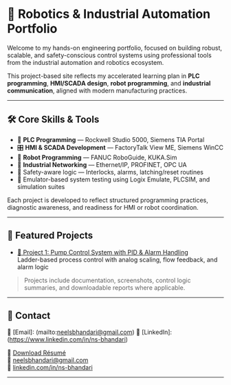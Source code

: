 # 🤖 Robotics & Industrial Automation Portfolio

Welcome to my hands-on engineering portfolio, focused on building robust, scalable, and safety-conscious control systems using professional tools from the industrial automation and robotics ecosystem.

This project-based site reflects my accelerated learning plan in **PLC programming**, **HMI/SCADA design**, **robot programming**, and **industrial communication**, aligned with modern manufacturing practices.

---

## 🛠️ Core Skills & Tools

- 🧠 **PLC Programming** — Rockwell Studio 5000, Siemens TIA Portal  
- 🎛️ **HMI & SCADA Development** — FactoryTalk View ME, Siemens WinCC  
- 🤖 **Robot Programming** — FANUC RoboGuide, KUKA.Sim  
- 📶 **Industrial Networking** — Ethernet/IP, PROFINET, OPC UA  
- 🔐 Safety-aware logic — Interlocks, alarms, latching/reset routines  
- 🧪 Emulator-based system testing using Logix Emulate, PLCSIM, and simulation suites

Each project is developed to reflect structured programming practices, diagnostic awareness, and readiness for HMI or robot coordination.

---

## 📂 Featured Projects

- [🚰 Project 1: Pump Control System with PID & Alarm Handling](Project01_PumpControlSystem/)  
  Ladder-based process control with analog scaling, flow feedback, and alarm logic


> Projects include documentation, screenshots, control logic summaries, and downloadable reports where applicable.

---

## 📄 Contact

📧 [Email]: (mailto:neelsbhandari@gmail.com)
🔗 [LinkedIn]: (https://www.linkedin.com/in/ns-bhandari)

📄 [Download Résumé](../resume.pdf)  
📧 [neelsbhandari@gmail.com](mailto:neelsbhandari@gmail.com)  
🔗 [linkedin.com/in/ns-bhandari](https://www.linkedin.com/in/ns-bhandari)


---


